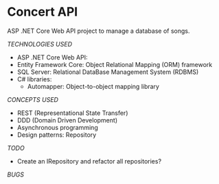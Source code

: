 # Concert API

ASP .NET Core Web API project to manage a database of songs.

_TECHNOLOGIES USED_

- ASP .NET Core Web API:
- Entity Framework Core: Object Relational Mapping (ORM) framework
- SQL Server: Relational DataBase Management System (RDBMS)
- C# libraries:
  - Automapper: Object-to-object mapping library

_CONCEPTS USED_

- REST (Representational State Transfer)
- DDD (Domain Driven Development)
- Asynchronous programming
- Design patterns: Repository

_TODO_

- Create an IRepository<T> and refactor all repositories?

_BUGS_

